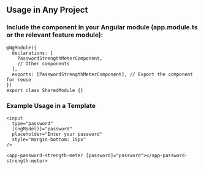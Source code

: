 ## Usage in Any Project
### Include the component in your Angular module (app.module.ts or the relevant feature module):
```
@NgModule({
  declarations: [
    PasswordStrengthMeterComponent,
    // Other components
  ],
  exports: [PasswordStrengthMeterComponent], // Export the component for reuse
})
export class SharedModule {}
```

### Example Usage in a Template
```
<input
  type="password"
  [(ngModel)]="password"
  placeholder="Enter your password"
  style="margin-bottom: 15px"
/>

<app-password-strength-meter [password]="password"></app-password-strength-meter>

```
